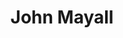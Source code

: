 ---
title: "John Mayall"
summary: "John Mayall, OBE is an English blues singer, guitarist, organist and songwriter, whose musical career spans over fifty years. Brother of and former spouse of ."
image: "john-mayall.jpg"
---
